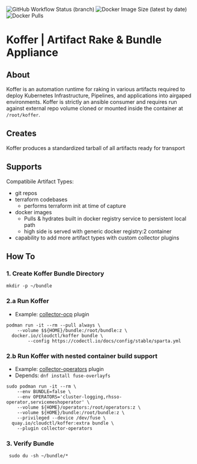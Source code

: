 ![GitHub Workflow Status (branch)](https://img.shields.io/github/workflow/status/cloudctl/koffer/koffer/main?style=plastic) ![Docker Image Size (latest by date)](https://img.shields.io/docker/image-size/cloudctl/koffer?style=plastic) ![Docker Pulls](https://img.shields.io/docker/pulls/cloudctl/koffer?style=plastic)
    
# Koffer | Artifact Rake & Bundle Appliance
## About
Koffer is an automation runtime for raking in various artifacts required to
deploy Kubernetes Infrastructure, Pipelines, and applications into airgaped 
environments. Koffer is strictly an ansible consumer and requires run against
external repo volume cloned or mounted inside the container at `/root/koffer`.

## Creates
Koffer produces a standardized tarball of all artifacts ready for transport

## Supports
Compatibile Artifact Types:
  - git repos
  - terraform codebases 
    - performs terraform init at time of capture
  - docker images
    - Pulls & hydrates built in docker registry service to persistent local path
    - high side is served with generic docker registry:2 container
  - capability to add more artifact types with custom collector plugins

## How To
### 1. Create Koffer Bundle Directory
```
mkdir -p ~/bundle
```
### 2.a Run Koffer
  - Example: [collector-ocp](https://github.com/CodeSparta/collector-ocp) plugin
```
podman run -it --rm --pull always \
    --volume $${HOME}/bundle:/root/bundle:z \
  docker.io/cloudctl/koffer bundle \
        --config https://codectl.io/docs/config/stable/sparta.yml
```
### 2.b Run Koffer with nested container build support
  - Example: [collector-operators](https://github.com/CodeSparta/collector-operators) plugin
  - Depends: `dnf install fuse-overlayfs`
```
sudo podman run -it --rm \
    --env BUNDLE=false \
    --env OPERATORS='cluster-logging,rhsso-operator,servicemeshoperator' \
    --volume ${HOME}/operators:/root/operators:z \
    --volume ${HOME}/bundle:/root/bundle:z \
    --privileged --device /dev/fuse \
  quay.io/cloudctl/koffer:extra bundle \
    --plugin collector-operators
```
### 3. Verify Bundle
```
 sudo du -sh ~/bundle/*
```

